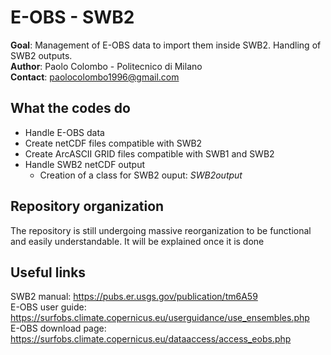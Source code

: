 # E-OBS - SWB2
**Goal**: Management of E-OBS data to import them inside SWB2. Handling of SWB2 outputs.\
**Author**: Paolo Colombo - Politecnico di Milano\
**Contact**: paolocolombo1996@gmail.com

## What the codes do
- Handle E-OBS data
- Create netCDF files compatible with SWB2
- Create ArcASCII GRID files compatible with SWB1 and SWB2
- Handle SWB2 netCDF output
  - Creation of a class for SWB2 ouput: *SWB2output*

## Repository organization
The repository is still undergoing massive reorganization to be functional and easily understandable.
It will be explained once it is done

## Useful links
SWB2 manual: https://pubs.er.usgs.gov/publication/tm6A59 \
E-OBS user guide: https://surfobs.climate.copernicus.eu/userguidance/use_ensembles.php \
E-OBS download page: https://surfobs.climate.copernicus.eu/dataaccess/access_eobs.php
